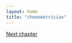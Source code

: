 ```yaml
---
layout: home
title: "chemometrician"
---
```


<a class="continue" href="chapter9.html">Next chapter</a>

